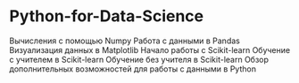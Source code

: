# Python-for-Data-Science
Вычисления с помощью Numpy Работа с данными в Pandas Визуализация данных в Matplotlib Начало работы с Scikit-learn Обучение с учителем в Scikit-learn Обучение без учителя в Scikit-learn Обзор дополнительных возможностей для работы с данными в Python
